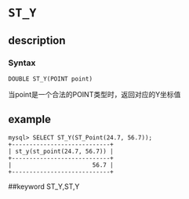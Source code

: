 # `ST_Y`
## description
### Syntax

`DOUBLE ST_Y(POINT point)`


当point是一个合法的POINT类型时，返回对应的Y坐标值

## example

```
mysql> SELECT ST_Y(ST_Point(24.7, 56.7));
+----------------------------+
| st_y(st_point(24.7, 56.7)) |
+----------------------------+
|                       56.7 |
+----------------------------+
```
##keyword
ST_Y,ST,Y
